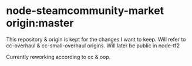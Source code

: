 # node-steamcommunity-market origin:master
This repository & origin is kept for the changes I want to keep.
Will refer to cc-overhaul & cc-small-overhaul origins.
Will later be public in node-tf2

Currently reworking according to cc & oop.